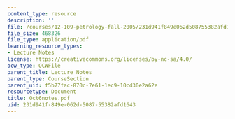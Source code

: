 ```yaml
---
content_type: resource
description: ''
file: /courses/12-109-petrology-fall-2005/231d941f849e062d508755382afd1643_Oct6notes.pdf
file_size: 468326
file_type: application/pdf
learning_resource_types:
- Lecture Notes
license: https://creativecommons.org/licenses/by-nc-sa/4.0/
ocw_type: OCWFile
parent_title: Lecture Notes
parent_type: CourseSection
parent_uid: f5b77fac-870c-7e61-1ec9-10cd30e2a62e
resourcetype: Document
title: Oct6notes.pdf
uid: 231d941f-849e-062d-5087-55382afd1643
---
```

